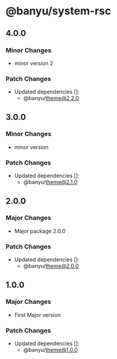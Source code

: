 # @banyu/system-rsc

## 4.0.0

### Minor Changes

- minor version 2

### Patch Changes

- Updated dependencies []:
  - @banyu/theme@2.2.0

## 3.0.0

### Minor Changes

- minor version

### Patch Changes

- Updated dependencies []:
  - @banyu/theme@2.1.0

## 2.0.0

### Major Changes

- Major package 2.0.0

### Patch Changes

- Updated dependencies []:
  - @banyu/theme@2.0.0

## 1.0.0

### Major Changes

- First Major version

### Patch Changes

- Updated dependencies []:
  - @banyu/theme@1.0.0
